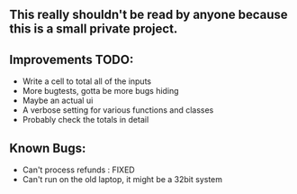<h2>This really shouldn't be read by anyone because this is a small private project.</h2>

<h2>Improvements TODO:</h2>
    <ul>
        <li>Write a cell to total all of the inputs</li>
        <li>More bugtests, gotta be more bugs hiding</li>
        <li>Maybe an actual ui</li>
        <li>A verbose setting for various functions and classes</li>
        <li>Probably check the totals in detail</li>
    </ul>
<h2>Known Bugs:</h2>
    <ul>
        <li>Can't process refunds : FIXED</li>
        <li>Can't run on the old laptop, it might be a 32bit system</li>
    </ul>